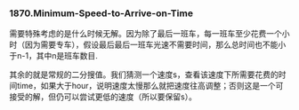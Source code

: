 ### 1870.Minimum-Speed-to-Arrive-on-Time

需要特殊考虑的是什么时候无解。因为除了最后一班车，每一班车至少花费一个小时（因为需要专车），假设最后最后一班车光速不需要时间，那么总时间也不能小于n-1，其中n是班车数目.

其余的就是常规的二分搜值。我们猜测一个速度s，查看该速度下所需要花费的时间time，如果大于hour，说明速度太慢那么就把速度往高调整；否则这是一个可接受的解，但仍可以尝试更低的速度（所以要保留s）。
